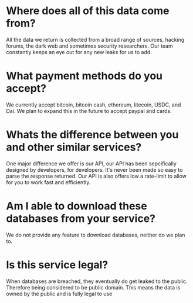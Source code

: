 # Where does all of this data come from?
All the data we return is collected from a broad range of sources, hacking forums, the dark web and sometimes security researchers. Our team constantly keeps an eye out for any new leaks for us to add.

# What payment methods do you accept?
We currently accept bitcoin, bitcoin cash, ethereum, litecoin, USDC, and Dai. We plan to expand this in the future to accept paypal and cards.

# Whats the difference between you and other similar services?
One major difference we offer is our API, our API has been sepcifically designed by developers, for developers. It's never been made so easy to parse the response returned. Our API is also offers low a rate-limit to allow for you to work fast and efficiently.

# Am I able to download these databases from your service?
We do not provide any feature to download databases, neither do we plan to.

# Is this service legal?
When databases are breached, they eventually do get leaked to the public. Therefore being considered to be public domain. This means the data is owned by the public and is fully legal to use
